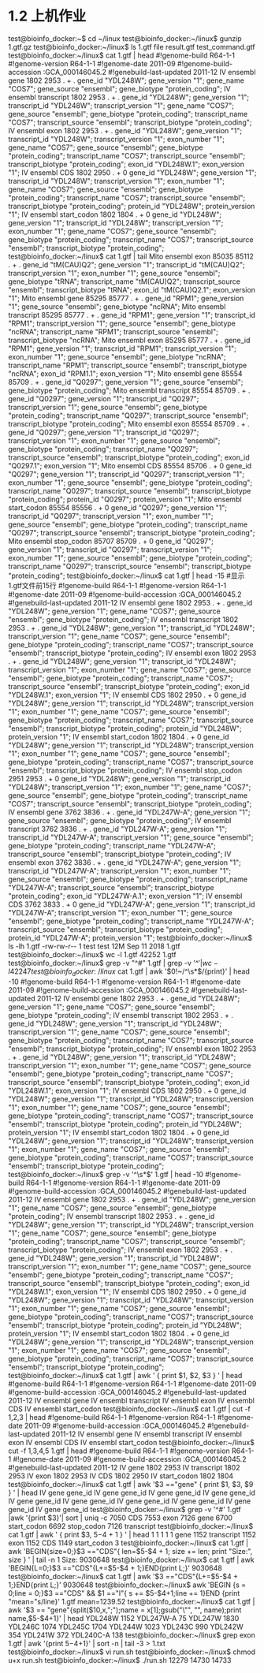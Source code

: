 # 1.2 上机作业
test@bioinfo_docker:~$ cd ~/linux
test@bioinfo_docker:~/linux$ gunzip 1.gtf.gz
test@bioinfo_docker:~/linux$ ls
1.gtf  file  result.gtf  test_command.gtf
test@bioinfo_docker:~/linux$ cat 1.gtf | head
#!genome-build R64-1-1
#!genome-version R64-1-1
#!genome-date 2011-09
#!genome-build-accession :GCA_000146045.2
#!genebuild-last-updated 2011-12
IV      ensembl gene    1802    2953    .       +       .       gene_id "YDL248W"; gene_version "1"; gene_name "COS7"; gene_source "ensembl"; gene_biotype "protein_coding";
IV      ensembl transcript      1802    2953    .       +       .       gene_id "YDL248W"; gene_version "1"; transcript_id "YDL248W"; transcript_version "1"; gene_name "COS7"; gene_source "ensembl"; gene_biotype "protein_coding"; transcript_name "COS7"; transcript_source "ensembl"; transcript_biotype "protein_coding";
IV      ensembl exon    1802    2953    .       +       .       gene_id "YDL248W"; gene_version "1"; transcript_id "YDL248W"; transcript_version "1"; exon_number "1"; gene_name "COS7"; gene_source "ensembl"; gene_biotype "protein_coding"; transcript_name "COS7"; transcript_source "ensembl"; transcript_biotype "protein_coding"; exon_id "YDL248W.1"; exon_version "1";
IV      ensembl CDS     1802    2950    .       +       0       gene_id "YDL248W"; gene_version "1"; transcript_id "YDL248W"; transcript_version "1"; exon_number "1"; gene_name "COS7"; gene_source "ensembl"; gene_biotype "protein_coding"; transcript_name "COS7"; transcript_source "ensembl"; transcript_biotype "protein_coding"; protein_id "YDL248W"; protein_version "1";
IV      ensembl start_codon     1802    1804    .       +       0       gene_id "YDL248W"; gene_version "1"; transcript_id "YDL248W"; transcript_version "1"; exon_number "1"; gene_name "COS7"; gene_source "ensembl"; gene_biotype "protein_coding"; transcript_name "COS7"; transcript_source "ensembl"; transcript_biotype "protein_coding";
test@bioinfo_docker:~/linux$ cat 1.gtf | tail
Mito    ensembl exon    85035   85112   .       +       .       gene_id "tM(CAU)Q2"; gene_version "1"; transcript_id "tM(CAU)Q2"; transcript_version "1"; exon_number "1"; gene_source "ensembl"; gene_biotype "tRNA"; transcript_name "tM(CAU)Q2"; transcript_source "ensembl"; transcript_biotype "tRNA"; exon_id "tM(CAU)Q2.1"; exon_version "1";
Mito    ensembl gene    85295   85777   .       +       .       gene_id "RPM1"; gene_version "1"; gene_source "ensembl"; gene_biotype "ncRNA";
Mito    ensembl transcript      85295   85777   .       +       .      gene_id "RPM1"; gene_version "1"; transcript_id "RPM1"; transcript_version "1"; gene_source "ensembl"; gene_biotype "ncRNA"; transcript_name "RPM1"; transcript_source "ensembl"; transcript_biotype "ncRNA";
Mito    ensembl exon    85295   85777   .       +       .       gene_id "RPM1"; gene_version "1"; transcript_id "RPM1"; transcript_version "1"; exon_number "1"; gene_source "ensembl"; gene_biotype "ncRNA"; transcript_name "RPM1"; transcript_source "ensembl"; transcript_biotype "ncRNA"; exon_id "RPM1.1"; exon_version "1";
Mito    ensembl gene    85554   85709   .       +       .       gene_id "Q0297"; gene_version "1"; gene_source "ensembl"; gene_biotype "protein_coding";
Mito    ensembl transcript      85554   85709   .       +       .      gene_id "Q0297"; gene_version "1"; transcript_id "Q0297"; transcript_version "1"; gene_source "ensembl"; gene_biotype "protein_coding"; transcript_name "Q0297"; transcript_source "ensembl"; transcript_biotype "protein_coding";
Mito    ensembl exon    85554   85709   .       +       .       gene_id "Q0297"; gene_version "1"; transcript_id "Q0297"; transcript_version "1"; exon_number "1"; gene_source "ensembl"; gene_biotype "protein_coding"; transcript_name "Q0297"; transcript_source "ensembl"; transcript_biotype "protein_coding"; exon_id "Q0297.1"; exon_version "1";
Mito    ensembl CDS     85554   85706   .       +       0       gene_id "Q0297"; gene_version "1"; transcript_id "Q0297"; transcript_version "1"; exon_number "1"; gene_source "ensembl"; gene_biotype "protein_coding"; transcript_name "Q0297"; transcript_source "ensembl"; transcript_biotype "protein_coding"; protein_id "Q0297"; protein_version "1";
Mito    ensembl start_codon     85554   85556   .       +       0      gene_id "Q0297"; gene_version "1"; transcript_id "Q0297"; transcript_version "1"; exon_number "1"; gene_source "ensembl"; gene_biotype "protein_coding"; transcript_name "Q0297"; transcript_source "ensembl"; transcript_biotype "protein_coding";
Mito    ensembl stop_codon      85707   85709   .       +       0      gene_id "Q0297"; gene_version "1"; transcript_id "Q0297"; transcript_version "1"; exon_number "1"; gene_source "ensembl"; gene_biotype "protein_coding"; transcript_name "Q0297"; transcript_source "ensembl"; transcript_biotype "protein_coding";
test@bioinfo_docker:~/linux$ cat 1.gtf | head -15  #显示1.gtf文件前15行
#!genome-build R64-1-1
#!genome-version R64-1-1
#!genome-date 2011-09
#!genome-build-accession :GCA_000146045.2
#!genebuild-last-updated 2011-12
IV      ensembl gene    1802    2953    .       +       .       gene_id "YDL248W"; gene_version "1"; gene_name "COS7"; gene_source "ensembl"; gene_biotype "protein_coding";
IV      ensembl transcript      1802    2953    .       +       .      gene_id "YDL248W"; gene_version "1"; transcript_id "YDL248W"; transcript_version "1"; gene_name "COS7"; gene_source "ensembl"; gene_biotype "protein_coding"; transcript_name "COS7"; transcript_source "ensembl"; transcript_biotype "protein_coding";
IV      ensembl exon    1802    2953    .       +       .       gene_id "YDL248W"; gene_version "1"; transcript_id "YDL248W"; transcript_version "1"; exon_number "1"; gene_name "COS7"; gene_source "ensembl"; gene_biotype "protein_coding"; transcript_name "COS7"; transcript_source "ensembl"; transcript_biotype "protein_coding"; exon_id "YDL248W.1"; exon_version "1";
IV      ensembl CDS     1802    2950    .       +       0       gene_id "YDL248W"; gene_version "1"; transcript_id "YDL248W"; transcript_version "1"; exon_number "1"; gene_name "COS7"; gene_source "ensembl"; gene_biotype "protein_coding"; transcript_name "COS7"; transcript_source "ensembl"; transcript_biotype "protein_coding"; protein_id "YDL248W"; protein_version "1";
IV      ensembl start_codon     1802    1804    .       +       0      gene_id "YDL248W"; gene_version "1"; transcript_id "YDL248W"; transcript_version "1"; exon_number "1"; gene_name "COS7"; gene_source "ensembl"; gene_biotype "protein_coding"; transcript_name "COS7"; transcript_source "ensembl"; transcript_biotype "protein_coding";
IV      ensembl stop_codon      2951    2953    .       +       0      gene_id "YDL248W"; gene_version "1"; transcript_id "YDL248W"; transcript_version "1"; exon_number "1"; gene_name "COS7"; gene_source "ensembl"; gene_biotype "protein_coding"; transcript_name "COS7"; transcript_source "ensembl"; transcript_biotype "protein_coding";
IV      ensembl gene    3762    3836    .       +       .       gene_id "YDL247W-A"; gene_version "1"; gene_source "ensembl"; gene_biotype "protein_coding";
IV      ensembl transcript      3762    3836    .       +       .      gene_id "YDL247W-A"; gene_version "1"; transcript_id "YDL247W-A"; transcript_version "1"; gene_source "ensembl"; gene_biotype "protein_coding"; transcript_name "YDL247W-A"; transcript_source "ensembl"; transcript_biotype "protein_coding";
IV      ensembl exon    3762    3836    .       +       .       gene_id "YDL247W-A"; gene_version "1"; transcript_id "YDL247W-A"; transcript_version "1"; exon_number "1"; gene_source "ensembl"; gene_biotype "protein_coding"; transcript_name "YDL247W-A"; transcript_source "ensembl"; transcript_biotype "protein_coding"; exon_id "YDL247W-A.1"; exon_version "1";
IV      ensembl CDS     3762    3833    .       +       0       gene_id "YDL247W-A"; gene_version "1"; transcript_id "YDL247W-A"; transcript_version "1"; exon_number "1"; gene_source "ensembl"; gene_biotype "protein_coding"; transcript_name "YDL247W-A"; transcript_source "ensembl"; transcript_biotype "protein_coding"; protein_id "YDL247W-A"; protein_version "1";
test@bioinfo_docker:~/linux$ ls -lh 1.gtf
-rw-rw-r-- 1 test test 12M Sep 11  2018 1.gtf
test@bioinfo_docker:~/linux$ wc -l 1.gtf
42252 1.gtf
test@bioinfo_docker:~/linux$ grep -v "^#" 1.gtf | grep -v '^$' | wc -l
42247
test@bioinfo_docker:~/linux$ cat 1.gtf | awk '$0!~/^\s*$/{print}' | head -10
#!genome-build R64-1-1
#!genome-version R64-1-1
#!genome-date 2011-09
#!genome-build-accession :GCA_000146045.2
#!genebuild-last-updated 2011-12
IV      ensembl gene    1802    2953    .       +       .       gene_id "YDL248W"; gene_version "1"; gene_name "COS7"; gene_source "ensembl"; gene_biotype "protein_coding";
IV      ensembl transcript      1802    2953    .       +       .      gene_id "YDL248W"; gene_version "1"; transcript_id "YDL248W"; transcript_version "1"; gene_name "COS7"; gene_source "ensembl"; gene_biotype "protein_coding"; transcript_name "COS7"; transcript_source "ensembl"; transcript_biotype "protein_coding";
IV      ensembl exon    1802    2953    .       +       .       gene_id "YDL248W"; gene_version "1"; transcript_id "YDL248W"; transcript_version "1"; exon_number "1"; gene_name "COS7"; gene_source "ensembl"; gene_biotype "protein_coding"; transcript_name "COS7"; transcript_source "ensembl"; transcript_biotype "protein_coding"; exon_id "YDL248W.1"; exon_version "1";
IV      ensembl CDS     1802    2950    .       +       0       gene_id "YDL248W"; gene_version "1"; transcript_id "YDL248W"; transcript_version "1"; exon_number "1"; gene_name "COS7"; gene_source "ensembl"; gene_biotype "protein_coding"; transcript_name "COS7"; transcript_source "ensembl"; transcript_biotype "protein_coding"; protein_id "YDL248W"; protein_version "1";
IV      ensembl start_codon     1802    1804    .       +       0      gene_id "YDL248W"; gene_version "1"; transcript_id "YDL248W"; transcript_version "1"; exon_number "1"; gene_name "COS7"; gene_source "ensembl"; gene_biotype "protein_coding"; transcript_name "COS7"; transcript_source "ensembl"; transcript_biotype "protein_coding";
test@bioinfo_docker:~/linux$ grep -v '^\s*$' 1.gtf | head -10
#!genome-build R64-1-1
#!genome-version R64-1-1
#!genome-date 2011-09
#!genome-build-accession :GCA_000146045.2
#!genebuild-last-updated 2011-12
IV      ensembl gene    1802    2953    .       +       .       gene_id "YDL248W"; gene_version "1"; gene_name "COS7"; gene_source "ensembl"; gene_biotype "protein_coding";
IV      ensembl transcript      1802    2953    .       +       .      gene_id "YDL248W"; gene_version "1"; transcript_id "YDL248W"; transcript_version "1"; gene_name "COS7"; gene_source "ensembl"; gene_biotype "protein_coding"; transcript_name "COS7"; transcript_source "ensembl"; transcript_biotype "protein_coding";
IV      ensembl exon    1802    2953    .       +       .       gene_id "YDL248W"; gene_version "1"; transcript_id "YDL248W"; transcript_version "1"; exon_number "1"; gene_name "COS7"; gene_source "ensembl"; gene_biotype "protein_coding"; transcript_name "COS7"; transcript_source "ensembl"; transcript_biotype "protein_coding"; exon_id "YDL248W.1"; exon_version "1";
IV      ensembl CDS     1802    2950    .       +       0       gene_id "YDL248W"; gene_version "1"; transcript_id "YDL248W"; transcript_version "1"; exon_number "1"; gene_name "COS7"; gene_source "ensembl"; gene_biotype "protein_coding"; transcript_name "COS7"; transcript_source "ensembl"; transcript_biotype "protein_coding"; protein_id "YDL248W"; protein_version "1";
IV      ensembl start_codon     1802    1804    .       +       0      gene_id "YDL248W"; gene_version "1"; transcript_id "YDL248W"; transcript_version "1"; exon_number "1"; gene_name "COS7"; gene_source "ensembl"; gene_biotype "protein_coding"; transcript_name "COS7"; transcript_source "ensembl"; transcript_biotype "protein_coding";
test@bioinfo_docker:~/linux$ cat 1.gtf | awk ' { print $1, $2, $3 } ' | head
#!genome-build R64-1-1
#!genome-version R64-1-1
#!genome-date 2011-09
#!genome-build-accession :GCA_000146045.2
#!genebuild-last-updated 2011-12
IV ensembl gene
IV ensembl transcript
IV ensembl exon
IV ensembl CDS
IV ensembl start_codon
test@bioinfo_docker:~/linux$ cat 1.gtf | cut -f 1,2,3 | head
#!genome-build R64-1-1
#!genome-version R64-1-1
#!genome-date 2011-09
#!genome-build-accession :GCA_000146045.2
#!genebuild-last-updated 2011-12
IV      ensembl gene
IV      ensembl transcript
IV      ensembl exon
IV      ensembl CDS
IV      ensembl start_codon
test@bioinfo_docker:~/linux$ cut -f 1,3,4,5 1.gtf | head
#!genome-build R64-1-1
#!genome-version R64-1-1
#!genome-date 2011-09
#!genome-build-accession :GCA_000146045.2
#!genebuild-last-updated 2011-12
IV      gene    1802    2953
IV      transcript      1802    2953
IV      exon    1802    2953
IV      CDS     1802    2950
IV      start_codon     1802    1804
test@bioinfo_docker:~/linux$ cat 1.gtf | awk '$3 =="gene" { print $1, $3, $9 } ' | head
IV gene gene_id
IV gene gene_id
IV gene gene_id
IV gene gene_id
IV gene gene_id
IV gene gene_id
IV gene gene_id
IV gene gene_id
IV gene gene_id
IV gene gene_id
test@bioinfo_docker:~/linux$ grep -v '^#' 1.gtf |awk '{print $3}'| sort | uniq -c
   7050 CDS
   7553 exon
   7126 gene
   6700 start_codon
   6692 stop_codon
   7126 transcript
test@bioinfo_docker:~/linux$ cat 1.gtf | awk ' { print $3, $5-$4 + 1 } ' | head
 1
 1
 1
 1
 1
gene 1152
transcript 1152
exon 1152
CDS 1149
start_codon 3
test@bioinfo_docker:~/linux$ cat 1.gtf | awk 'BEGIN{size=0;}$3 =="CDS"{ len=$5-$4 + 1; size += len; print "Size:", size } ' | tail -n 1
Size: 9030648
test@bioinfo_docker:~/linux$ cat 1.gtf | awk 'BEGIN{L=0;}$3 =="CDS"{L+=$5-$4 + 1;}END{print L;}'
9030648
test@bioinfo_docker:~/linux$ cat 1.gtf | awk '$3 =="CDS"{L+=$5-$4 + 1;}END{print L;}'
9030648
test@bioinfo_docker:~/linux$ awk 'BEGIN  {s = 0;line = 0;}$3 =="CDS" && $1 =="I"{ s += $5-$4+1;line += 1}END {print "mean="s/line}' 1.gtf
mean=1239.52
test@bioinfo_docker:~/linux$ cat 1.gtf | awk '$3 == "gene"{split($10,x,";");name = x[1];gsub("\"", "", name);print name,$5-$4+1}' | head
YDL248W 1152
YDL247W-A 75
YDL247W 1830
YDL246C 1074
YDL245C 1704
YDL244W 1023
YDL243C 990
YDL242W 354
YDL241W 372
YDL240C-A 138
test@bioinfo_docker:~/linux$ grep exon 1.gtf | awk '{print $5-$4+1}' | sort -n | tail -3 > 1.txt
test@bioinfo_docker:~/linux$ vi run.sh
test@bioinfo_docker:~/linux$ chmod u+x run.sh
test@bioinfo_docker:~/linux$ ./run.sh
12279
14730
14733
